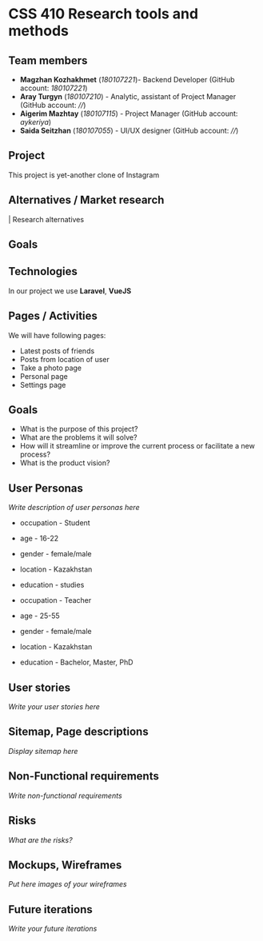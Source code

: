 # CSS 410 Research tools and methods
## Team members
+ **Magzhan Kozhakhmet** (*180107221*)- Backend Developer (GitHub account: *180107221*)
+ **Aray Turgyn** (*180107210*) - Analytic, assistant of Project Manager (GitHub account: *//*)
+ **Aigerim Mazhtay** (*180107115*) - Project Manager (GitHub account: *aykeriya*)
+ **Saida Seitzhan** (*180107055*) - UI/UX designer (GitHub account: *//*)

## Project
This project is yet-another clone of Instagram

## Alternatives / Market research
| Research alternatives

## Goals

## Technologies
In our project we use **Laravel**, **VueJS**

## Pages / Activities 
We will have following pages:
- Latest posts of friends
- Posts from location of user
- Take a photo page
- Personal page
- Settings page

## Goals
* What is the purpose of this project?
* What are the problems it will solve?
* How will it streamline or improve the current process or facilitate a new process?
* What is the product vision?

## User Personas
*Write description of user personas here*  
+ occupation - Student
- age - 16-22
- gender - female/male
- location - Kazakhstan
- education - studies

- occupation - Teacher
- age - 25-55
- gender - female/male
- location - Kazakhstan
- education - Bachelor, Master, PhD

## User stories

*Write your user stories here*

## Sitemap, Page descriptions

*Display sitemap here*

## Non-Functional requirements
*Write non-functional requirements*

## Risks
*What are the risks?*

## Mockups, Wireframes
*Put here images of your wireframes*

## Future iterations
*Write your future iterations*
